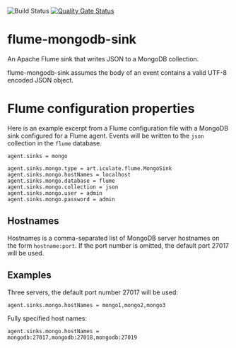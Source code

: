 ![Build Status](https://github.com/nossralf/flume-mongodb-sink/actions/workflows/ci.yml/badge.svg)
[![Quality Gate Status](https://sonarcloud.io/api/project_badges/measure?project=nossralf_flume-mongodb-sink&metric=alert_status)](https://sonarcloud.io/dashboard?id=nossralf_flume-mongodb-sink)
# flume-mongodb-sink
An Apache Flume sink that writes JSON to a MongoDB collection.

flume-mongodb-sink assumes the body of an event contains a valid UTF-8 encoded JSON object.

# Flume configuration properties

Here is an example excerpt from a Flume configuration file with a MongoDB sink configured for a Flume agent. Events will be written to the ``json`` collection in the ``flume`` database.

```
agent.sinks = mongo

agent.sinks.mongo.type = art.iculate.flume.MongoSink
agent.sinks.mongo.hostNames = localhost
agent.sinks.mongo.database = flume
agent.sinks.mongo.collection = json
agent.sinks.mongo.user = admin
agent.sinks.mongo.password = admin
```

## Hostnames

Hostnames is a comma-separated list of MongoDB server hostnames on the form ``hostname:port``. If the port number is omitted, the default port 27017 will be used.

## Examples

Three servers, the default port number 27017 will be used:
```
agent.sinks.mongo.hostNames = mongo1,mongo2,mongo3
```

Fully specified host names:
```
agent.sinks.mongo.hostNames = mongodb:27017,mongodb:27018,mongodb:27019
```
